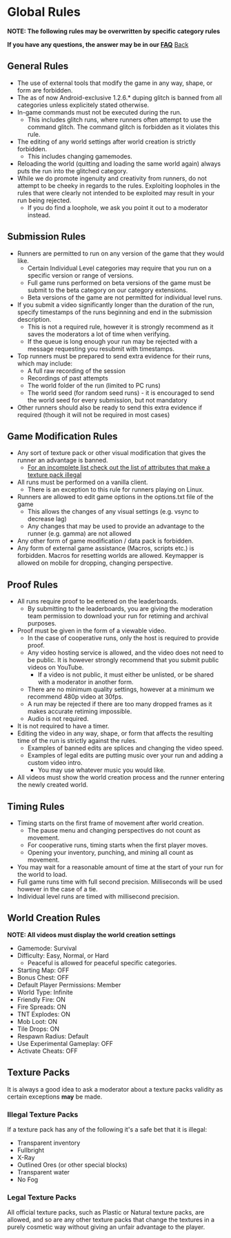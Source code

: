 # Global Rules

**NOTE: The following rules may be overwritten by specific category rules**

**If you have any questions, the answer may be in our
[FAQ](https://www.speedrun.com/mcbe/thread/vdv9t)**
[Back](../README.md)

## General Rules

* The use of external tools that modify the game in any way, shape, or form are
forbidden.
* The as of now Android-exclusive 1.2.6.* duping glitch is banned from all
categories unless explicitely stated otherwise.
* In-game commands must not be executed during the run.
	- This includes glitch runs, where runners often attempt to use the
	command glitch. The command glitch is forbidden as it violates this
	rule.
* The editing of any world settings after world creation is strictly forbidden.
	- This includes changing gamemodes.
* Reloading the world (quitting and loading the same world again) always puts the run into the glitched category.
* While we do promote ingenuity and creativity from runners, do not attempt to
be cheeky in regards to the rules. Exploiting loopholes in the rules that were
clearly not intended to be exploited may result in your run being rejected.
	- If you do find a loophole, we ask you point it out to a moderator instead.

## Submission Rules

* Runners are permitted to run on any version of the game that they would like.
	- Certain Individual Level categories may require that you run on a
	specific version or range of versions.
	- Full game runs performed on beta versions of the game must be submit
	to the beta category on our category extensions.
	- Beta versions of the game are not permitted for individual level runs.
* If you submit a video significantly longer than the duration of the run,
specify timestamps of the runs beginning and end in the submission description.
	- This is not a required rule, however it is strongly recommend as it
	saves the moderators a lot of time when verifying.
	- If the queue is long enough your run may be rejected with a message
	requesting you resubmit with timestamps.
* Top runners must be prepared to send extra evidence for their runs, which may
include:
    - A full raw recording of the session
	- Recordings of past attempts
	- The world folder of the run (limited to PC runs)
	- The world seed (for random seed runs) - it is encouraged to send the
world seed for every submission, but not mandatory
* Other runners should also be ready to send this extra evidence if required
(though it will not be required in most cases)


## Game Modification Rules

* Any sort of texture pack or other visual modification that gives the runner an
advantage is banned.
	- [For an incomplete list check out the list of attributes that make a texture pack illegal](#texture-packs)
* All runs must be performed on a vanilla client.
	- There is an exception to this rule for runners playing on Linux.
* Runners are allowed to edit game options in the options.txt file of the game
	- This allows the changes of any visual settings (e.g. vsync to decrease lag)
	- Any changes that may be used to provide an advantage to the runner (e.g. gamma) are not allowed
* Any other form of game modification / data pack is forbidden.
* Any form of external game assistance (Macros, scripts etc.) is forbidden. Macros for resetting worlds are allowed. Keymapper is allowed on mobile for dropping, changing perspective.

## Proof Rules

* All runs require proof to be entered on the leaderboards.
	- By submitting to the leaderboards, you are giving the moderation team
	permission to download your run for retiming and archival purposes.
* Proof must be given in the form of a viewable video.
	- In the case of cooperative runs, only the host is required to provide
	proof.
	- Any video hosting service is allowed, and the video does not need to
	be public. It is however strongly recommend that you submit public
	videos on YouTube.
		+ If a video is not public, it must either be unlisted, or be
		shared with a moderator in another form.
	- There are no minimum quality settings, however at a minimum we
	recommend 480p video at 30fps.
	- A run may be rejected if there are too many dropped frames as it
	makes accurate retiming impossible.
	- Audio is not required.
* It is not required to have a timer.
* Editing the video in any way, shape, or form that affects the resulting time
of the run is strictly against the rules.
	- Examples of banned edits are splices and changing the video speed.
	- Examples of legal edits are putting music over your run and adding a
	custom video intro.
		+ You may use whatever music you would like.
* All videos must show the world creation process and the runner entering the
newly created world.

## Timing Rules

* Timing starts on the first frame of movement after world creation.
	- The pause menu and changing perspectives do
	not count as movement.
	- For cooperative runs, timing starts when the first player moves.
	- Opening your inventory, punching, and mining all count as movement.
* You may wait for a reasonable amount of time at the start of your run for the
world to load.
* Full game runs time with full second precision. Milliseconds will be used
however in the case of a tie.
* Individual level runs are timed with millisecond precision.

## World Creation Rules

**NOTE: All videos must display the world creation settings**

* Gamemode: Survival
* Difficulty: Easy, Normal, or Hard
	- Peaceful is allowed for peaceful specific categories.
* Starting Map: OFF
* Bonus Chest: OFF
* Default Player Permissions: Member
* World Type: Infinite
* Friendly Fire: ON
* Fire Spreads: ON
* TNT Explodes: ON
* Mob Loot: ON
* Tile Drops: ON
* Respawn Radius: Default
* Use Experimental Gameplay: OFF
* Activate Cheats: OFF

## Texture Packs

It is always a good idea to ask a moderator about a texture packs
validity as certain exceptions **may** be made. 

### Illegal Texture Packs

If a texture pack has any of the following it's a safe bet that it is illegal:

- Transparent inventory
- Fullbright
- X-Ray
- Outlined Ores (or other special blocks)
- Transparent water
- No Fog

### Legal Texture Packs

All official texture packs, such as Plastic or Natural texture packs, are allowed,
and so are any other texture packs that change the textures in a purely cosmetic 
way without giving an unfair advantage to the player.

